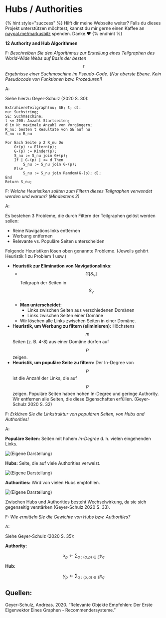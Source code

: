 # Hubs / Authorities

{% hint style="success" %}
Hilft dir meine Webseite weiter? Falls du dieses Projekt unterstützen möchtest, kannst du mir gerne einen Kaffee an [paypal.me/markusbilz](https://paypal.me/markusbilz?country.x=DE\&locale.x=de\_DE) spenden. Danke.️:heart:
{% endhint %}



**12 Authority and Hub Algorithmen**

F: _Beschreiben Sie den Algorithmus zur Erstellung eines Teilgraphen des World-Wide Webs auf Basis der besten_ $$t$$ _Ergebnisse einer Suchmaschine im Pseudo-Code. (Nur oberste Ebene. Kein Pseudocode von Funktionen bzw. Prozeduren!)_

A:

Siehe hierzu Geyer-Schulz (2020 S. 30):

```
ExtrahiereTeilgraph(nu; SE; t; d):
nu: Suchstring; 
SE: Suchmaschine; 
t <= 200: Anzahl Startseiten;
d in N: maximale Anzahl von Vorgängern; 
R_nu: besten t Resultate von SE auf nu
S_nu := R_nu

For Each Seite p 2 R_nu Do
    G+(p) := Eltern(p);
    G-(p) := Kinder(p);
    S_nu := S_nu join G+(p);
    If | G-(p) | <= d Then
        S_nu := S_nu join G-(p);
    Else
        S_nu := S_nu join Random(G-(p); d);
End
Return S_nu;
```

F: _Welche Heuristiken sollten zum Filtern dieses Teilgraphen verwendet werden und warum? (Mindestens 2)_

A:

Es bestehen 3 Probleme, die durch Filtern der Teilgraphen gelöst werden sollen:

* Reine Navigationslinks entfernen
* Werbung entfernen
* Relevante vs. Populäre Seiten unterscheiden

Folgende Heuristiken lösen oben genannte Probleme. (Jeweils gehört Heuristik 1 zu Problem 1 usw.)

* **Heuristik zur Elimination von Navigationslinks:**
  * $$G\left[S_{\nu}\right]$$ Teilgraph der Seiten in $$S_{\nu}$$.
  * **Man unterscheidet:**
    * Links zwischen Seiten aus verschiedenen Domänen
    * Links zwischen Seiten einer Domäne
  * Wir löschen alle Links zwischen Seiten in einer Domäne.
* **Heuristik, um Werbung zu filtern (eliminieren):** Höchstens $$m$$ Seiten (z. B. 4-8) aus einer Domäne dürfen auf $$p$$ zeigen.
* **Heuristik, um populäre Seite zu filtern:** Der In-Degree von $$p$$ ist die Anzahl der Links, die auf $$p$$ zeigen. Populäre Seiten haben hohen In-Degree und geringe Authority. Wir entfernen alle Seiten, die diese Eigenschaften erfüllen. (Geyer-Schulz 2020 S. 32)

F: _Erklären Sie die Linkstruktur von populären Seiten, von Hubs and Authorities!_

A:

**Populäre Seiten:** Seiten mit hohem _In-Degree_ d. h. vielen eingehenden Links.

![(Eigene Darstellung)](<../../.gitbook/assets/authority (2) (2) (3) (3) (3) (3) (3) (3) (2) (1) (1) (2).svg>)

**Hubs:** Seite, die auf viele Authorities verweist.

![(Eigene Darstellung)](../../.gitbook/assets/hub.svg)

**Authorities:** Wird von vielen Hubs empfohlen.

![(Eigene Darstellung)](<../../.gitbook/assets/authority (2) (2) (3) (3) (3) (3) (3) (3) (2) (1) (2).svg>)

Zwischen Hubs und Authorities besteht Wechselwirkung, da sie sich gegenseitig verstärken (Geyer-Schulz 2020 S. 33).

F: _Wie ermitteln Sie die Gewichte von Hubs bzw. Authorities?_

A:

Siehe Geyer-Schulz (2020 S. 35):

**Authority:**

$$
x_{p} \leftarrow \sum_{q:(q, p) \in E} y_{q}
$$

**Hub:**

$$
y_{p} \leftarrow \sum_{q:(p, q) \in E} x_{q}
$$

## Quellen:

Geyer-Schulz, Andreas. 2020. “Relevante Objekte Empfehlen: Der Erste Eigenvektor Eines Graphen - Recommendersysteme.”
